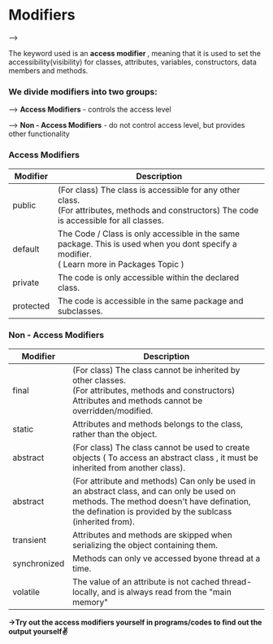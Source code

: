 <h1><b> Modifiers</b> </h1>
-->
<p> The keyword used is an <b> access modifier </b> , meaning that it is used to set the accessibility(visibility) for classes, attributes, 
variables, constructors, data members and methods.</p>
<h3>We divide modifiers into two groups:</h3>
<p>--> <b> Access Modifiers</b> - controls the access level</p>
<p>--> <b> Non - Access Modifiers</b> - do not control access level, but provides other functionality</p>



### Access Modifiers
| Modifier | Description                                                                                                                                              |
|----------|----------------------------------------------------------------------------------------------------------------------------------------------------------|
| public   | (For class) The class is accessible for any other class.  <br> (For attributes, methods and constructors) The code is accessible for all classes.          |
| default  | The Code / Class is only accessible in the same package. This is used when you dont specify a modifier. <br> ( Learn more in Packages Topic )            |
| private  | The code is only accessible within the declared class.                                                                                                   |
| protected| The code is accessible in the same package and subclasses.                                                                                               |


### Non - Access Modifiers
| Modifier | Description                                                                                                                                              |
|----------|----------------------------------------------------------------------------------------------------------------------------------------------------------|
| final    | (For class) The class cannot be inherited by other classes. <br> (For attributes, methods and constructors) Attributes and methods cannot be overridden/modified. |
| static   | Attributes and methods belongs to the class, rather than the object.                                                                                      |
| abstract | (For class) The class cannot be used to create objects ( To access an abstract class , it must be inherited from another class).                          |
| abstract | (For attribute and methods) Can only be used in an abstract class, and can only be used on methods. The method doesn't have defination, the defination is provided by the sublcass (inherited from). |
| transient| Attributes and methods are skipped when serializing the object containing them.                                                                           |
| synchronized | Methods can only ve accessed byone thread at a time.                          |
| volatile | The value of an attribute is not cached thread-locally, and is always read from the "main memory"                          |

**->Try out the access modifiers yourself in programs/codes to find out the output yourself✌**
